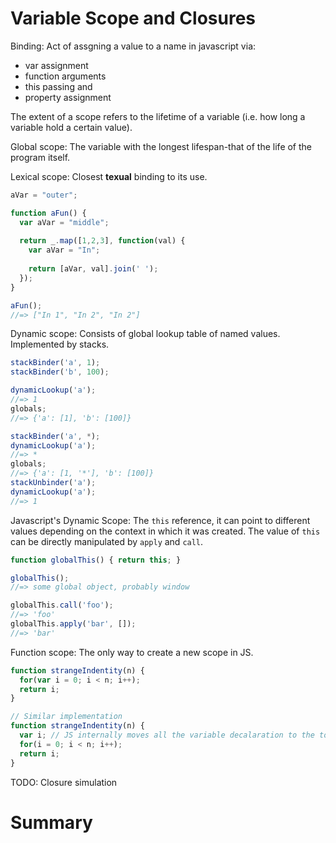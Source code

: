 Variable Scope and Closures
===========================

Binding: Act of assgning a value to a name in javascript via:
  * var assignment
  * function arguments
  * this passing and
  * property assignment


The extent of a scope refers to the lifetime of a variable (i.e. how long a variable hold a certain value).

Global scope: The variable with the longest lifespan-that of the life of the program itself.

Lexical scope: Closest **texual** binding to its use.

```javascript
aVar = "outer";

function aFun() {
  var aVar = "middle";
  
  return _.map([1,2,3], function(val) {
    var aVar = "In";
    
    return [aVar, val].join(' ');
  });
}

aFun();
//=> ["In 1", "In 2", "In 2"]
```

Dynamic scope: Consists of global lookup table of named values. Implemented by stacks.
```javascript
stackBinder('a', 1);
stackBinder('b', 100);

dynamicLookup('a');
//=> 1
globals;
//=> {'a': [1], 'b': [100]}

stackBinder('a', *);
dynamicLookup('a');
//=> *
globals;
//=> {'a': [1, '*'], 'b': [100]}
stackUnbinder('a');
dynamicLookup('a');
//=> 1
```

Javascript's Dynamic Scope: The `this` reference, it can point to different values depending on the context in which it was created. The value of `this` can be directly manipulated by `apply` and `call`.
```javascript
function globalThis() { return this; }

globalThis();
//=> some global object, probably window

globalThis.call('foo');
//=> 'foo'
globalThis.apply('bar', []);
//=> 'bar'
```

Function scope: The only way to create a new scope in JS.
```javascript
function strangeIndentity(n) {
  for(var i = 0; i < n; i++);
  return i;
}

// Similar implementation
function strangeIndentity(n) {
  var i; // JS internally moves all the variable decalaration to the top of the body: **Hoisting**
  for(i = 0; i < n; i++);
  return i;
}
```

TODO: Closure simulation

Summary
=======
